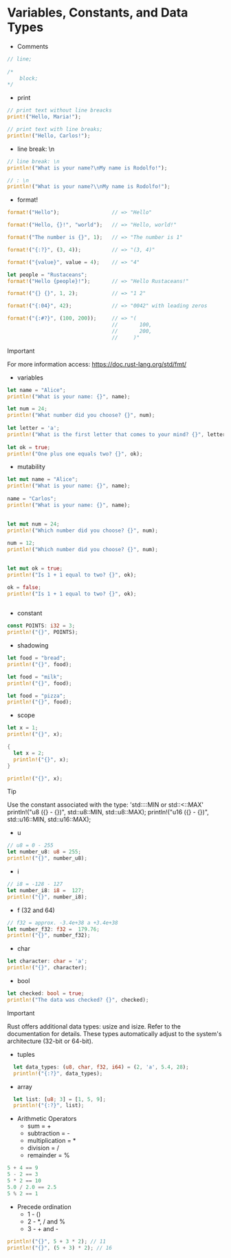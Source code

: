 # Variables, Constants, and Data Types

- Comments
```rust
// line;
  
/*
	block;
*/
```

- print
```rust
// print text without line breacks
print!("Hello, Maria!");

// print text with line breaks;
println!("Hello, Carlos!");
```

- line break: \n
```rust
// line break: \n
println!("What is your name?\nMy name is Rodolfo!");

// : \n
println!("What is your name?\\nMy name is Rodolfo!");
```

- format!
```rust
format!("Hello");                 // => "Hello"

format!("Hello, {}!", "world");   // => "Hello, world!"

format!("The number is {}", 1);   // => "The number is 1"

format!("{:?}", (3, 4));          // => "(3, 4)"

format!("{value}", value = 4);    // => "4"

let people = "Rustaceans";
format!("Hello {people}!");       // => "Hello Rustaceans!"

format!("{} {}", 1, 2);           // => "1 2"

format!("{:04}", 42);             // => "0042" with leading zeros

format!("{:#?}", (100, 200));     // => "(
                                  //       100,
                                  //       200,
                                  //     )"
```

> [!IMPORTANT]
For more information access: https://doc.rust-lang.org/std/fmt/
>


- variables
```rust
let name = "Alice";
println!("What is your name: {}", name);

let num = 24;
println!("What number did you choose? {}", num);
  
let letter = 'a';
println!("What is the first letter that comes to your mind? {}", letter);
  
let ok = true;
println!("One plus one equals two? {}", ok);
```

- mutability
```rust
let mut name = "Alice";
println!("What is your name: {}", name);
     
name = "Carlos";
println!("What is your name: {}", name);

     
let mut num = 24;
println!("Which number did you choose? {}", num);
     
num = 12;
println!("Which number did you choose? {}", num);
     

let mut ok = true;
println!("Is 1 + 1 equal to two? {}", ok);

ok = false;
println!("Is 1 + 1 equal to two? {}", ok);
  
```

- constant 
```rust
const POINTS: i32 = 3;
println!("{}", POINTS);
```

- shadowing
```rust
let food = "bread";
println!("{}", food);

let food = "milk";
println!("{}", food);

let food = "pizza";
println!("{}", food);  
```

- scope
```rust
let x = 1;
println!("{}", x);

{
  let x = 2;
  println!("{}", x);
}

println!("{}", x);
```

> [!TIP]
Use the constant associated with the type: 'std::<type>::MIN or std::<type><::MAX'
println!("u8 ({} - {})", std::u8::MIN, std::u8::MAX);
println!("u16 ({} - {})", std::u16::MIN, std::u16::MAX);
>

- u
```rust
// u8 = 0 - 255
let number_u8: u8 = 255;
println!("{}", number_u8);
```

- i 
```rust
// i8 = -128 - 127
let number_i8: i8 =  127;
println!("{}", number_i8);
```

- f (32 and 64)
```rust
// f32 = approx. -3.4e+38 a +3.4e+38
let number_f32: f32 =  179.76;
println!("{}", number_f32);
```

- char
```rust
let character: char = 'a';
println!("{}", character);
```

- bool
```rust
let checked: bool = true;
println!("The data was checked? {}", checked);
```
> [!IMPORTANT] 
> Rust offers additional data types: usize and isize. Refer to the documentation for details.
> These types automatically adjust to the system's architecture (32-bit or 64-bit).
>

- tuples
```rust
  let data_types: (u8, char, f32, i64) = (2, 'a', 5.4, 28);
  println!("{:?}", data_types);
```

- array
```rust
  let list: [u8; 3] = [1, 5, 9];
  println!("{:?}", list);
```

- Arithmetic Operators
    - sum = +
    - subtraction = -
    - multiplication = *
    - division = /
    - remainder = %
```rust
5 + 4 == 9
5 - 2 == 3
5 * 2 == 10
5.0 / 2.0 == 2.5
5 % 2 == 1
```

- Precede ordination
    - 1 - ()
    - 2 - *, / and %
    - 3 - + and -
```rust
println!("{}", 5 + 3 * 2); // 11
println!("{}", (5 + 3) * 2); // 16
```
